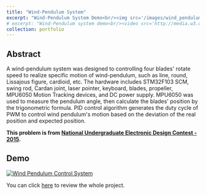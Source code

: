 ```yaml
---
title: "Wind-Pendulum System"
excerpt: "Wind-Pendulum System Demo<br/><img src='/images/wind_pendulum.jpg'>"
# excerpt: "Wind-Pendulum system demo<br/><video src='http://media.w3.org/2010/05/sintel/trailer.mp4'>"
collection: portfolio
---
```


## Abstract

A wind-pendulum system was designed to controlling four blades' rotate speed to realize specific motion of wind-pendulum, such as line, round, Lissajous figure, cardioid, etc. The hardware includes STM32F103 SCM, swing rod, Cardan joint, laser pointer, keyboard, blades, propeller, MPU6050 Motion Tracking devices, and DC power supply. MPU6050 was used to measure the pendulum angle, then calculate the blades' position by the trigonometric formula. PID control algorithm generates the duty cycle of PWM to control wind pendulum's motion based on the deviation of the real position and expected position.

**This problem is from [National Undergraduate Electronic Design Contest - 2015](https://www.nuedc-training.com.cn/index/download/uploadbook/id/64).**

## Demo

[![Wind Pendulum Control System](https://res.cloudinary.com/marcomontalbano/image/upload/v1611121852/video_to_markdown/images/youtube--hDCL2SoWdjA-c05b58ac6eb4c4700831b2b3070cd403.jpg)](https://youtu.be/hDCL2SoWdjA "Wind Pendulum Control System")

You can click [here](https://github.com/PrideLee/Wind-Pendulum) to review the whole project. 


